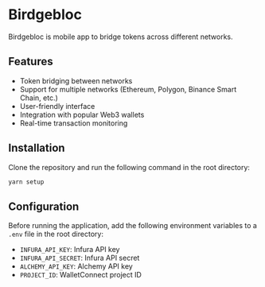 # Birdgebloc

Birdgebloc is mobile app to bridge tokens across different networks.

## Features

- Token bridging between networks
- Support for multiple networks (Ethereum, Polygon, Binance Smart Chain, etc.)
- User-friendly interface
- Integration with popular Web3 wallets
- Real-time transaction monitoring

## Installation

Clone the repository and run the following command in the root directory:

```sh
yarn setup
```

## Configuration

Before running the application, add the following environment variables to a `.env` file in the root directory:

- `INFURA_API_KEY`: Infura API key
- `INFURA_API_SECRET`: Infura API secret
- `ALCHEMY_API_KEY`: Alchemy API key
- `PROJECT_ID`: WalletConnect project ID

